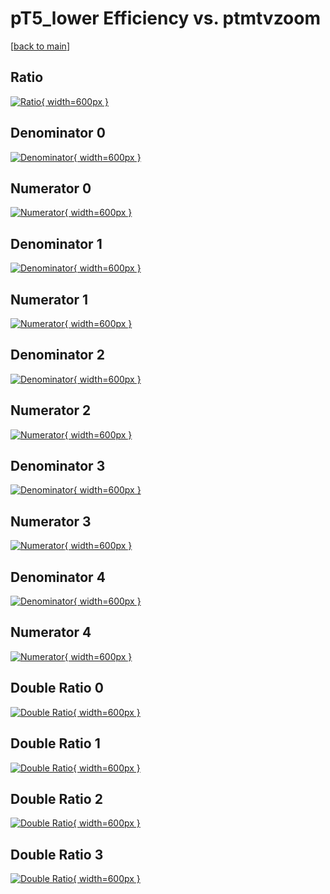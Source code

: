 # pT5_lower Efficiency vs. ptmtvzoom

[[back to main](./)]



## Ratio

[![Ratio](../mtv/var/pT5_lower_xtr_0_1_eff_ptmtvzoom.png){ width=600px }](../mtv/var/pT5_lower_xtr_0_1_eff_ptmtvzoom.pdf)

## Denominator 0

[![Denominator](../mtv/den/pT5_lower_xtr_0_1_eff_ptmtvzoom_den0.png){ width=600px }](../mtv/den/pT5_lower_xtr_0_1_eff_ptmtvzoom_den0.pdf)

## Numerator 0

[![Numerator](../mtv/num/pT5_lower_xtr_0_1_eff_ptmtvzoom_num0.png){ width=600px }](../mtv/num/pT5_lower_xtr_0_1_eff_ptmtvzoom_num0.pdf)

## Denominator 1

[![Denominator](../mtv/den/pT5_lower_xtr_0_1_eff_ptmtvzoom_den1.png){ width=600px }](../mtv/den/pT5_lower_xtr_0_1_eff_ptmtvzoom_den1.pdf)

## Numerator 1

[![Numerator](../mtv/num/pT5_lower_xtr_0_1_eff_ptmtvzoom_num1.png){ width=600px }](../mtv/num/pT5_lower_xtr_0_1_eff_ptmtvzoom_num1.pdf)

## Denominator 2

[![Denominator](../mtv/den/pT5_lower_xtr_0_1_eff_ptmtvzoom_den2.png){ width=600px }](../mtv/den/pT5_lower_xtr_0_1_eff_ptmtvzoom_den2.pdf)

## Numerator 2

[![Numerator](../mtv/num/pT5_lower_xtr_0_1_eff_ptmtvzoom_num2.png){ width=600px }](../mtv/num/pT5_lower_xtr_0_1_eff_ptmtvzoom_num2.pdf)

## Denominator 3

[![Denominator](../mtv/den/pT5_lower_xtr_0_1_eff_ptmtvzoom_den3.png){ width=600px }](../mtv/den/pT5_lower_xtr_0_1_eff_ptmtvzoom_den3.pdf)

## Numerator 3

[![Numerator](../mtv/num/pT5_lower_xtr_0_1_eff_ptmtvzoom_num3.png){ width=600px }](../mtv/num/pT5_lower_xtr_0_1_eff_ptmtvzoom_num3.pdf)

## Denominator 4

[![Denominator](../mtv/den/pT5_lower_xtr_0_1_eff_ptmtvzoom_den4.png){ width=600px }](../mtv/den/pT5_lower_xtr_0_1_eff_ptmtvzoom_den4.pdf)

## Numerator 4

[![Numerator](../mtv/num/pT5_lower_xtr_0_1_eff_ptmtvzoom_num4.png){ width=600px }](../mtv/num/pT5_lower_xtr_0_1_eff_ptmtvzoom_num4.pdf)

## Double Ratio 0

[![Double Ratio](../mtv/ratio/pT5_lower_xtr_0_1_eff_ptmtvzoom_ratio0.png){ width=600px }](../mtv/ratio/pT5_lower_xtr_0_1_eff_ptmtvzoom_ratio0.pdf)

## Double Ratio 1

[![Double Ratio](../mtv/ratio/pT5_lower_xtr_0_1_eff_ptmtvzoom_ratio1.png){ width=600px }](../mtv/ratio/pT5_lower_xtr_0_1_eff_ptmtvzoom_ratio1.pdf)

## Double Ratio 2

[![Double Ratio](../mtv/ratio/pT5_lower_xtr_0_1_eff_ptmtvzoom_ratio2.png){ width=600px }](../mtv/ratio/pT5_lower_xtr_0_1_eff_ptmtvzoom_ratio2.pdf)

## Double Ratio 3

[![Double Ratio](../mtv/ratio/pT5_lower_xtr_0_1_eff_ptmtvzoom_ratio3.png){ width=600px }](../mtv/ratio/pT5_lower_xtr_0_1_eff_ptmtvzoom_ratio3.pdf)

